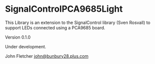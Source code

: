 # SignalControlPCA9685Light
This Library is an extension to the SignalControl library (Sven Rosvall) to support 
LEDs connected using a PCA9685 board.

Version 0.1.0

Under development.

John Fletcher <john@bunbury28.plus.com>


